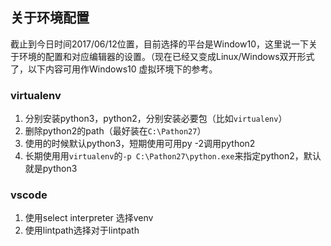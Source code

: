 ## 关于环境配置

截止到今日时间2017/06/12位置，目前选择的平台是Window10，这里说一下关于环境的配置和对应编辑器的设置。（现在已经又变成Linux/Windows双开形式了，以下内容可用作Windows10 虚拟环境下的参考。

### virtualenv

1. 分别安装python3，python2，分别安装必要包（比如`virtualenv`）
2. 删除python2的path（最好装在`C:\Pathon27`）
3. 使用的时候默认python3，短期使用可用py -2调用python2
3. 长期使用用`virtualenv`的`-p C:\Pathon27\python.exe`来指定python2，默认就是python3

### vscode

1. 使用select interpreter 选择venv
2. 使用lintpath选择对于lintpath